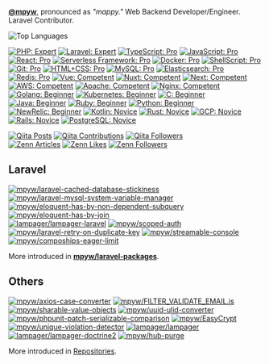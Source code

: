 **[@mpyw](https://github.com/mpyw)**, pronounced as *"mappy."* Web Backend Developer/Engineer. Laravel Contributor. 

![Top Languages](https://github-readme-stats.vercel.app/api/top-langs/?username=mpyw&layout=compact&theme=buefy)

[![PHP: Expert](https://img.shields.io/static/v1?label=%E2%80%8B&message=Expert&color=blueviolet&style=flat-square&logo=php)](https://www.php.net/)
[![Laravel: Expert](https://img.shields.io/static/v1?label=%E2%80%8B&message=Expert&color=blueviolet&style=flat-square&logo=laravel)](https://laravel.com/)
[![TypeScript: Pro](https://img.shields.io/static/v1?label=%E2%80%8B&message=Pro&color=blue&style=flat-square&logo=typescript)](https://www.typescriptlang.org/)
[![JavaScript: Pro](https://img.shields.io/static/v1?label=%E2%80%8B&message=Pro&color=blue&style=flat-square&logo=javascript)](https://developer.mozilla.org/docs/Web/JavaScript)
[![React: Pro](https://img.shields.io/static/v1?label=%E2%80%8B&message=Pro&color=blue&style=flat-square&logo=react)](https://reactjs.org/tutorial/tutorial.html)
[![Serverless Framework: Pro](https://img.shields.io/static/v1?label=%E2%80%8B&message=Pro&color=blue&style=flat-square&logo=serverless)](https://www.serverless.com/)
[![Docker: Pro](https://img.shields.io/static/v1?label=%E2%80%8B&message=Pro&color=blue&style=flat-square&logo=docker)](https://www.docker.com/)
[![ShellScript: Pro](https://img.shields.io/static/v1?label=%E2%80%8B&message=Pro&color=blue&style=flat-square&logo=gnubash)](https://www.gnu.org/software/bash/)
[![Git: Pro](https://img.shields.io/static/v1?label=%E2%80%8B&message=Pro&color=blue&style=flat-square&logo=git)](https://git-scm.com/)
[![HTML+CSS: Pro](https://img.shields.io/static/v1?label=%E2%80%8B&message=Pro&color=blue&style=flat-square&logo=html5)](https://html.spec.whatwg.org/multipage/)
[![MySQL: Pro](https://img.shields.io/static/v1?label=%E2%80%8B&message=Pro&color=blue&style=flat-square&logo=mysql)](https://www.mysql.com/)
[![Elasticsearch: Pro](https://img.shields.io/static/v1?label=%E2%80%8B&message=Pro&color=blue&style=flat-square&logo=elasticsearch)](https://www.elastic.co/elasticsearch/)
[![Redis: Pro](https://img.shields.io/static/v1?label=%E2%80%8B&message=Pro&color=blue&style=flat-square&logo=redis)](https://redis.io/)
[![Vue: Competent](https://img.shields.io/static/v1?label=%E2%80%8B&message=Competent&color=brightgreen&style=flat-square&logo=vuedotjs)](https://www.gnu.org/software/bash/)
[![Nuxt: Competent](https://img.shields.io/static/v1?label=%E2%80%8B&message=Competent&color=brightgreen&style=flat-square&logo=nuxtdotjs)](https://nuxtjs.org/)
[![Next: Competent](https://img.shields.io/static/v1?label=%E2%80%8B&message=Competent&color=brightgreen&style=flat-square&logo=nextdotjs)](https://nextjs.org/)
[![AWS: Competent](https://img.shields.io/static/v1?label=%E2%80%8B&message=Competent&color=brightgreen&style=flat-square&logo=amazonaws)](https://aws.amazon.com/)
[![Apache: Competent](https://img.shields.io/static/v1?label=%E2%80%8B&message=Competent&color=brightgreen&style=flat-square&logo=apache)](https://httpd.apache.org/)
[![Nginx: Competent](https://img.shields.io/static/v1?label=%E2%80%8B&message=Competent&color=brightgreen&style=flat-square&logo=nginx)](https://www.nginx.com/)
[![Golang: Beginner](https://img.shields.io/static/v1?label=%E2%80%8B&message=Beginner&color=green&style=flat-square&logo=go)](https://golang.org/)
[![Kubernetes: Beginner](https://img.shields.io/static/v1?label=%E2%80%8B&message=Beginner&color=green&style=flat-square&logo=kubernetes)](https://kubernetes.io/)
[![C: Beginner](https://img.shields.io/static/v1?label=%E2%80%8B&message=Beginner&color=green&style=flat-square&logo=c)](http://www.open-std.org/jtc1/sc22/wg14/)
[![Java: Beginner](https://img.shields.io/static/v1?label=%E2%80%8B&message=Beginner&color=green&style=flat-square&logo=java)](https://www.java.com/)
[![Ruby: Beginner](https://img.shields.io/static/v1?label=%E2%80%8B&message=Beginner&color=green&style=flat-square&logo=ruby)](https://www.ruby-lang.org/)
[![Python: Beginner](https://img.shields.io/static/v1?label=%E2%80%8B&message=Beginner&color=green&style=flat-square&logo=python)](https://www.python.org/)
[![NewRelic: Beginner](https://img.shields.io/static/v1?label=%E2%80%8B&message=Beginner&color=green&style=flat-square&logo=newrelic)](https://newrelic.com/)
[![Kotlin: Novice](https://img.shields.io/static/v1?label=%E2%80%8B&message=Novice&color=lightgray&style=flat-square&logo=kotlin)](https://kotlinlang.org/)
[![Rust: Novice](https://img.shields.io/static/v1?label=%E2%80%8B&message=Novice&color=lightgray&style=flat-square&logo=rust)](https://www.rust-lang.org/)
[![GCP: Novice](https://img.shields.io/static/v1?label=%E2%80%8B&message=Novice&color=lightgray&style=flat-square&logo=googlecloud)](https://console.cloud.google.com/)
[![Rails: Novice](https://img.shields.io/static/v1?label=%E2%80%8B&message=Novice&color=lightgray&style=flat-square&logo=rubyonrails)](https://rubyonrails.org/)
[![PostgreSQL: Novice](https://img.shields.io/static/v1?label=%E2%80%8B&message=Novice&color=lightgray&style=flat-square&logo=postgresql)](https://www.postgresql.org/)

[![Qiita Posts](https://qiita-badge.apiapi.app/s/mpyw/posts.svg)](http://qiita.com/mpyw)
[![Qiita Contributions](https://qiita-badge.apiapi.app/s/mpyw/contributions.svg)](http://qiita.com/mpyw)
[![Qiita Followers](https://qiita-badge.apiapi.app/s/mpyw/followers.svg)](http://qiita.com/mpyw)  
[![Zenn Articles](https://zenn.badge.nikaera.com/s/mpyw/articles?style=plastic)](https://zenn.dev/mpyw)
[![Zenn Likes](https://zenn.badge.nikaera.com/s/mpyw/likes?style=plastic)](https://zenn.dev/mpyw)
[![Zenn Followers](https://zenn.badge.nikaera.com/s/mpyw/followers?style=plastic)](https://zenn.dev/mpyw)

## Laravel

[![mpyw/laravel-cached-database-stickiness](https://github-readme-stats.vercel.app/api/pin/?username=mpyw&repo=laravel-cached-database-stickiness)](https://github.com/mpyw/laravel-cached-database-stickiness)
[![mpyw/laravel-mysql-system-variable-manager](https://github-readme-stats.vercel.app/api/pin/?username=mpyw&repo=laravel-mysql-system-variable-manager)](https://github.com/mpyw/laravel-mysql-system-variable-manager)  
[![mpyw/eloquent-has-by-non-dependent-subquery](https://github-readme-stats.vercel.app/api/pin/?username=mpyw&repo=eloquent-has-by-non-dependent-subquery)](https://github.com/mpyw/eloquent-has-by-non-dependent-subquery)
[![mpyw/eloquent-has-by-join](https://github-readme-stats.vercel.app/api/pin/?username=mpyw&repo=eloquent-has-by-join)](https://github.com/mpyw/eloquent-has-by-join)  
[![lampager/lampager-laravel](https://github-readme-stats.vercel.app/api/pin/?username=lampager&repo=lampager-laravel)](https://github.com/lampager/lampager-laravel)
[![mpyw/scoped-auth](https://github-readme-stats.vercel.app/api/pin/?username=mpyw&repo=scoped-auth)](https://github.com/mpyw/scoped-auth)  
[![mpyw/laravel-retry-on-duplicate-key](https://github-readme-stats.vercel.app/api/pin/?username=mpyw&repo=laravel-retry-on-duplicate-key)](https://github.com/mpyw/laravel-retry-on-duplicate-key)
[![mpyw/streamable-console](https://github-readme-stats.vercel.app/api/pin/?username=mpyw&repo=streamable-console)](https://github.com/mpyw/streamable-console)  
[![mpyw/compoships-eager-limit](https://github-readme-stats.vercel.app/api/pin/?username=mpyw&repo=compoships-eager-limit)](https://github.com/mpyw/compoships-eager-limit)

More introduced in **[mpyw/laravel-packages](https://github.com/mpyw/laravel-packages)**.

## Others

[![mpyw/axios-case-converter](https://github-readme-stats.vercel.app/api/pin/?username=mpyw&repo=axios-case-converter)](https://github.com/mpyw/axios-case-converter)
[![mpyw/FILTER_VALIDATE_EMAIL.js](https://github-readme-stats.vercel.app/api/pin/?username=mpyw&repo=FILTER_VALIDATE_EMAIL.js)](https://github.com/mpyw/FILTER_VALIDATE_EMAIL.js)  
[![mpyw/sharable-value-objects](https://github-readme-stats.vercel.app/api/pin/?username=mpyw&repo=sharable-value-objects)](https://github.com/mpyw/sharable-value-objects)
[![mpyw/uuid-ulid-converter](https://github-readme-stats.vercel.app/api/pin/?username=mpyw&repo=uuid-ulid-converter)](https://github.com/mpyw/uuid-ulid-converter)  
[![mpyw/phpunit-patch-serializable-comparison](https://github-readme-stats.vercel.app/api/pin/?username=mpyw&repo=phpunit-patch-serializable-comparison)](https://github.com/mpyw/phpunit-patch-serializable-comparison)
[![mpyw/EasyCrypt](https://github-readme-stats.vercel.app/api/pin/?username=mpyw&repo=EasyCrypt)](https://github.com/mpyw/EasyCrypt)  
[![mpyw/unique-violation-detector](https://github-readme-stats.vercel.app/api/pin/?username=mpyw&repo=unique-violation-detector)](https://github.com/mpyw/unique-violation-detector)
[![lampager/lampager](https://github-readme-stats.vercel.app/api/pin/?username=lampager&repo=lampager)](https://github.com/lampager/lampager)  
[![lampager/lampager-doctrine2](https://github-readme-stats.vercel.app/api/pin/?username=lampager&repo=lampager-doctrine2)](https://github.com/lampager/lampager-doctrine2)
[![mpyw/hub-purge](https://github-readme-stats.vercel.app/api/pin/?username=mpyw&repo=hub-purge)](https://github.com/mpyw/hub-purge)  

More introduced in [Repositories](https://github.com/mpyw?tab=repositories).



